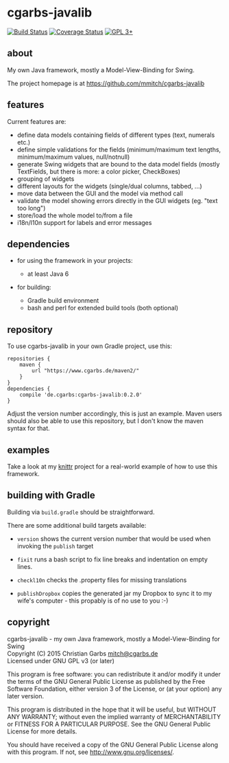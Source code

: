 cgarbs-javalib
==============

[![Build Status](https://travis-ci.org/mmitch/cgarbs-javalib.svg?branch=master)](https://travis-ci.org/mmitch/cgarbs-javalib)
[![Coverage Status](https://codecov.io/github/mmitch/cgarbs-javalib/coverage.svg?branch=master)](https://codecov.io/github/mmitch/cgarbs-javalib?branch=master)
[![GPL 3+](https://img.shields.io/badge/license-GPL%203%2B-blue.svg)](http://www.gnu.org/licenses/gpl-3.0-standalone.html)


about
-----

My own Java framework, mostly a Model-View-Binding for Swing.

The project homepage is at <https://github.com/mmitch/cgarbs-javalib>


features
--------

Current features are:

* define data models containing fields of different types (text,
  numerals etc.)
* define simple validations for the fields (minimum/maximum text
  lengths, minimum/maximum values, null/notnull)
* generate Swing widgets that are bound to the data model fields
  (mostly TextFields, but there is more: a color picker, CheckBoxes)
* grouping of widgets
* different layouts for the widgets (single/dual columns, tabbed, ...)
* move data between the GUI and the model via method call
* validate the model showing errors directly in the GUI widgets
  (eg. "text too long")
* store/load the whole model to/from a file
* i18n/l10n support for labels and error messages


dependencies
------------

- for using the framework in your projects:
  - at least Java 6

- for building:
  - Gradle build environment
  - bash and perl for extended build tools (both optional)


repository
----------

To use cgarbs-javalib in your own Gradle project, use this:

    repositories {
    	maven {
    		url "https://www.cgarbs.de/maven2/"
    	}
    }
    dependencies {
    	compile 'de.cgarbs:cgarbs-javalib:0.2.0'
    }

Adjust the version number accordingly, this is just an example.  Maven
users should also be able to use this repository, but I don't know the
maven syntax for that.


examples
--------

Take a look at my [knittr][1] project for a real-world example of how
to use this framework.

[1]: <https://github.com/mmitch/knittr>


building with Gradle
--------------------

Building via ``build.gradle`` should be straightforward.

There are some additional build targets available:

* ``version`` shows the current version number that would be used when
  invoking the ``publish`` target

* ``fixit`` runs a bash script to fix line breaks and indentation on
  empty lines.

* ``checkl10n`` checks the .property files for missing translations

* ``publishDropbox`` copies the generated jar my Dropbox to sync it to
  my wife's computer - this propably is of no use to you :-)


copyright
---------
cgarbs-javalib - my own Java framework, mostly a Model-View-Binding for Swing  
Copyright (C) 2015  Christian Garbs <mitch@cgarbs.de>  
Licensed under GNU GPL v3 (or later)

This program is free software: you can redistribute it and/or modify
it under the terms of the GNU General Public License as published by
the Free Software Foundation, either version 3 of the License, or
(at your option) any later version.

This program is distributed in the hope that it will be useful,
but WITHOUT ANY WARRANTY; without even the implied warranty of
MERCHANTABILITY or FITNESS FOR A PARTICULAR PURPOSE.  See the
GNU General Public License for more details.

You should have received a copy of the GNU General Public License
along with this program.  If not, see <http://www.gnu.org/licenses/>.
